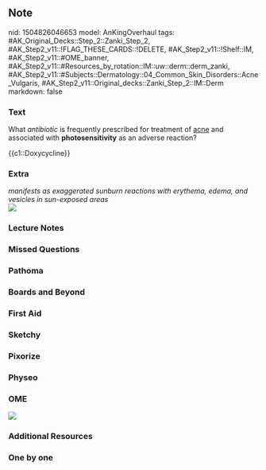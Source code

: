 ## Note
nid: 1504826046653
model: AnKingOverhaul
tags: #AK_Original_Decks::Step_2::Zanki_Step_2, #AK_Step2_v11::!FLAG_THESE_CARDS::!DELETE, #AK_Step2_v11::!Shelf::IM, #AK_Step2_v11::#OME_banner, #AK_Step2_v11::#Resources_by_rotation::IM::uw::derm::derm_zanki, #AK_Step2_v11::#Subjects::Dermatology::04_Common_Skin_Disorders::Acne_Vulgaris, #AK_Step2_v11::Original_decks::Zanki_Step_2::IM::Derm
markdown: false

### Text
What <i>antibiotic</i> is frequently prescribed for treatment of
<u>acne</u> and associated with <b>photosensitivity</b> as an
adverse reaction?
<div>
  {{c1::Doxycycline}}
</div>

### Extra
<div>
  <i>manifests as exaggerated sunburn reactions with erythema,
  edema, and vesicles in sun-exposed areas</i>
</div><img src="photo.png">

### Lecture Notes


### Missed Questions


### Pathoma


### Boards and Beyond


### First Aid


### Sketchy


### Pixorize


### Physeo


### OME
<div class="ome-widget">
  <a href="https://onlinemeded.org?ref=anki"><img src=
  "_OME_AnkiFlashcards_General_7.png"></a>
</div>

### Additional Resources


### One by one

